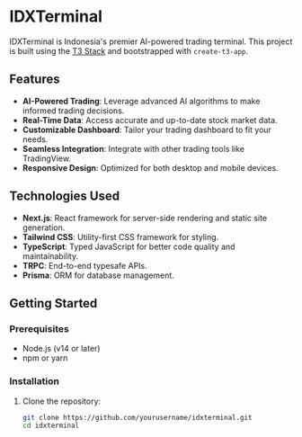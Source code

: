 # IDXTerminal

IDXTerminal is Indonesia's premier AI-powered trading terminal. This project is built using the [T3 Stack](https://create.t3.gg/) and bootstrapped with `create-t3-app`.

## Features

- **AI-Powered Trading**: Leverage advanced AI algorithms to make informed trading decisions.
- **Real-Time Data**: Access accurate and up-to-date stock market data.
- **Customizable Dashboard**: Tailor your trading dashboard to fit your needs.
- **Seamless Integration**: Integrate with other trading tools like TradingView.
- **Responsive Design**: Optimized for both desktop and mobile devices.

## Technologies Used

- **Next.js**: React framework for server-side rendering and static site generation.
- **Tailwind CSS**: Utility-first CSS framework for styling.
- **TypeScript**: Typed JavaScript for better code quality and maintainability.
- **TRPC**: End-to-end typesafe APIs.
- **Prisma**: ORM for database management.

## Getting Started

### Prerequisites

- Node.js (v14 or later)
- npm or yarn

### Installation

1. Clone the repository:
   ```sh
   git clone https://github.com/yourusername/idxterminal.git
   cd idxterminal
   ```
